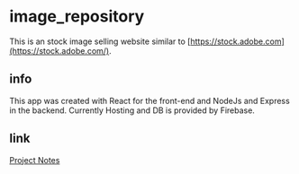 # image_repository

This is an stock image selling website similar to [https://stock.adobe.com](https://stock.adobe.com/). 

## info
This app was created with React for the front-end and NodeJs and Express in the backend. Currently Hosting and DB is provided by Firebase.

## link
[Project Notes](https://www.notion.so/Image-Repository-Web-App-a308f54a6fed4e0e8717754ea9756311)